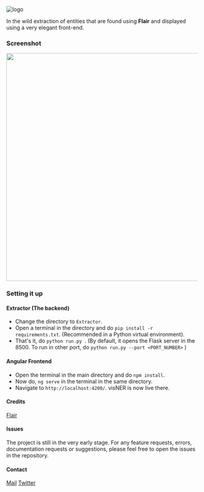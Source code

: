 ![logo](https://user-images.githubusercontent.com/21227893/62409450-0363d500-b5f5-11e9-952b-ccb30015c823.png)

In the wild extraction of entities that are found using **Flair** and displayed using a very elegant front-end. 

### Screenshot

<img src="https://user-images.githubusercontent.com/21227893/62409449-fcd55d80-b5f4-11e9-81bf-bc5cc4450b40.png" width="600">

### Setting it up

#### Extractor (The backend)
- Change the directory to ``Extractor``.
- Open a terminal in the directory and do ``pip install -r requirements.txt``. (Recommended in a Python virtual environment).
- That's it, do ``python run.py ``. (By default, it opens the Flask server in the 8500. To run in other port, do ``python run.py --port <PORT_NUMBER>`` )

#### Angular Frontend
- Open the terminal in the main directory and do ``npm install``.
- Now do, ```ng serve``` in the terminal in the same directory.
- Navigate to `http://localhost:4200/`. visNER is now live there.

#### Credits
[Flair](https://github.com/zalandoresearch/flair)

#### Issues
The project is still in the very early stage. For any feature requests, errors, documentation requests or suggestions, please feel free 
to open the issues in the repository.

#### Contact
[Mail](mailto:mayankl@iitk.ac.in) [Twitter](https://twitter.com/mayank_lunayach)



